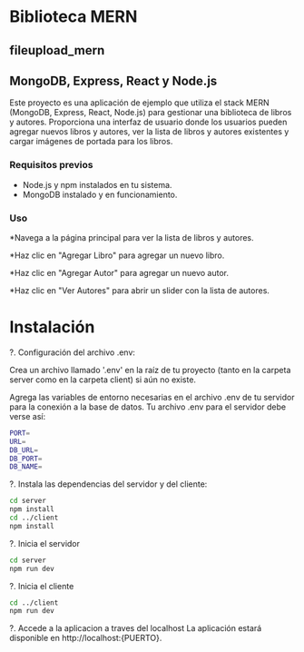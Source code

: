 # Biblioteca MERN

## fileupload_mern

## MongoDB, Express, React y Node.js

Este proyecto es una aplicación de ejemplo que utiliza el stack MERN (MongoDB, Express, React, Node.js) para gestionar una biblioteca de libros y autores. Proporciona una interfaz de usuario donde los usuarios pueden agregar nuevos libros y autores, ver la lista de libros y autores existentes y cargar imágenes de portada para los libros.

### Requisitos previos

- Node.js y npm instalados en tu sistema.
- MongoDB instalado y en funcionamiento.

### Uso
*Navega a la página principal para ver la lista de libros y autores.

*Haz clic en "Agregar Libro" para agregar un nuevo libro.

*Haz clic en "Agregar Autor" para agregar un nuevo autor.

*Haz clic en "Ver Autores" para abrir un slider con la lista de autores.


# Instalación

?. Configuración del archivo .env:

Crea un archivo llamado '.env' en la raíz de tu proyecto (tanto en la carpeta server como en la carpeta client) si aún no existe.

Agrega las variables de entorno necesarias en el archivo .env de tu servidor para la conexión a la base de datos. Tu archivo .env para el servidor debe verse así:

```bash
PORT=
URL=
DB_URL=
DB_PORT=
DB_NAME=
```

?. Instala las dependencias del servidor y del cliente:

```bash
cd server
npm install
cd ../client
npm install
```

?. Inicia el servidor

```bash
cd server
npm run dev
```

?. Inicia el cliente

```bash
cd ../client
npm run dev
```

?. Accede a la aplicacion a traves del localhost
La aplicación estará disponible en http://localhost:{PUERTO}.